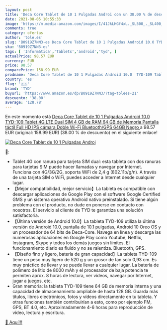 ```yaml
---
layout: post
title: 'Deca Core Tablet de 10 1 Pulgadas Androi con un 38.00 % de descuento'
date: 2021-08-05 10:55:33
image: 'https://m.media-amazon.com/images/I/41JkLHGf4xL._SL500_._SL400_.jpg'
comments: true
category: ofertas
author: 'tole.es'
slug: 'B0919Z7NN3-es Deca Core Tablet de 10 1 Pulgadas Android 10.0 TYD-109...'
sku: 'B0919Z7NN3-es'
tags: [ 'Informática','Tablets','android','tyd', ]
actualPrice: 98.57 EUR
currency: EUR
price: 98.57
comparePrice: 158.99 EUR
prodname: 'Deca Core Tablet de 10 1 Pulgadas Android 10.0  TYD-109 Tablet 4G LTE Dual SIM  4 GB de RAM  64 GB de Memoria  Pantalla táctil Full HD IPS  cámara Doble  Wi-Fi  Bluetooth/GPS  64GB  Negro '
country: 'es'
flag: '🇪🇸'
brand: 'TYD'
buyurl: 'https://www.amazon.es/dp/B0919Z7NN3/?tag=tolees-21'
descuento: '38.00'
average: '128.78'
---
```


En este momento está [Deca Core Tablet de 10 1 Pulgadas Android 10.0  TYD-109 Tablet 4G LTE Dual SIM  4 GB de RAM  64 GB de Memoria  Pantalla táctil Full HD IPS  cámara Doble  Wi-Fi  Bluetooth/GPS  64GB  Negro ](https://www.amazon.es/dp/B0919Z7NN3/?tag=tolees-21) a 98.57 EUR (original: 158.99 EUR) (38.00 %  de descuento) en el siguiente enlace!

[![Deca Core Tablet de 10 1 Pulgadas Androi](https://m.media-amazon.com/images/I/41JkLHGf4xL._SL500_._SL400_.jpg)](https://www.amazon.es/dp/B0919Z7NN3/?tag=tolees-21)

🔎:

- Tablet 4G con ranura para tarjeta SIM dual: esta tableta con dos ranuras para tarjetas SIM puede hacer llamadas y navegar por Internet. Funciona con 4G/3G/2G, soporta WiFi de 2,4 g (802.11b/g/n). A través de una tarjeta SIM o WiFi, puedes acceder a Internet desde cualquier lugar.
- 【Mejor compatibilidad, mejor servicio】La tableta es compatible con descargar aplicaciones de Google Play con el software Google Certified GMS y un sistema operativo Android nativo preinstalado. Si tiene algún problema con el producto, no dude en ponerse en contacto con nosotros. El servicio al cliente de TYD te garantiza una solución satisfactoria.
- 【Última versión de Android 10.0】La tableta TYD-109 utiliza la última versión de Android 10.0, pantalla de 10.1 pulgadas, Android 10 Oreo OS y un procesador de 64 bits de Deca-Core. Navega en línea y descarga las numerosas aplicaciones en Google Play como Youtube, Netflix, Instagram, Skype y todos los demás juegos sin límites. El funcionamiento diario es fluido y no se ralentiza. Bluetooth, GPS.
- 【Diseño fino y ligero, batería de gran capacidad】La tableta TYD-109 tiene un peso muy ligero de 520 g y un grosor de tan solo 0,93 cm. Es muy práctico de llevar y se puede llevar a cualquier lugar. La batería de polímero de litio de 8000 mAh y el procesador de baja potencia te permiten aprox. 8 horas de lectura, ver vídeos, navegar por Internet, jugar a juegos, etc.
- Gran memoria: la tableta TYD-109 tiene 64 GB de memoria interna y una capacidad de almacenamiento ampliable de hasta 128 GB. Guarda más títulos, libros electrónicos, fotos y vídeos directamente en tu tableta. Y otras funciones también contribuirían a esto, como por ejemplo FM, GPS, BT 4.0, etc. Aproximadamente 4-6 horas para reproducción de vídeo, lectura y escritura.

[🛒 Aquí!!!](https://www.amazon.es/dp/B0919Z7NN3/?tag=tolees-21)
